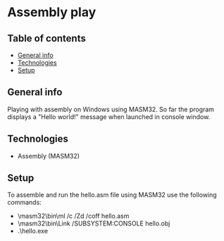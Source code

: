 # Assembly play
## Table of contents
* [General info](#general-info)
* [Technologies](#technologies)
*  [Setup](#setup)

## General info
Playing with assembly on Windows using MASM32. So far the program displays a "Hello world!" message when launched in console window.

## Technologies
* Assembly (MASM32)

## Setup
To assemble and run the hello.asm file using MASM32 use the following commands:
* \masm32\bin\ml /c /Zd /coff hello.asm
* \masm32\bin\Link /SUBSYSTEM:CONSOLE hello.obj
* .\hello.exe
